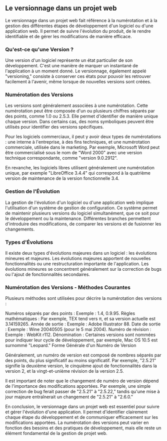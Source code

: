 ## Le versionnage dans un projet web

Le versionnage dans un projet web fait référence à la numérotation et à la gestion des différentes étapes de développement d'un logiciel ou d'une application web. Il permet de suivre l'évolution du produit, de le rendre identifiable et de gérer les modifications de manière efficace.

### Qu'est-ce qu'une Version ?

Une version d'un logiciel représente un état particulier de son développement. C'est une manière de marquer un instantané de l'application à un moment donné. Le versionnage, également appelé "versioning," consiste à conserver ces états pour pouvoir les retrouver facilement à l'avenir, même lorsque de nouvelles versions sont créées.

### Numérotation des Versions

Les versions sont généralement associées à une numérotation. Cette numérotation peut être composée d'un ou plusieurs chiffres séparés par des points, comme 1.0 ou 2.5.3. Elle permet d'identifier de manière unique chaque version. Dans certains cas, des noms symboliques peuvent être utilisés pour identifier des versions spécifiques.

Pour les logiciels commerciaux, il peut y avoir deux types de numérotations : une interne à l'entreprise, à des fins techniques, et une numérotation commerciale, utilisée dans le marketing. Par exemple, Microsoft Word peut être commercialisé sous le nom de "Word 2000" avec une version technique correspondante, comme "version 9.0.2912".

En revanche, les logiciels libres utilisent généralement une numérotation unique, par exemple "LibreOffice 3.4.4" qui correspond à la quatrième version de maintenance de la version fonctionnelle 3.4.

### Gestion de l'Évolution

La gestion de l'évolution d'un logiciel ou d'une application web implique l'utilisation d'un système de gestion de configuration. Ce système permet de maintenir plusieurs versions du logiciel simultanément, que ce soit pour le développement ou la maintenance. Différentes branches permettent d'introduire des modifications, de comparer les versions et de fusionner les changements.

### Types d'Évolutions

Il existe deux types d'évolutions majeures dans un logiciel : les évolutions mineures et majeures. Les évolutions majeures apportent de nouvelles fonctionnalités ou une restructuration importante de l'application. Les évolutions mineures se concentrent généralement sur la correction de bugs ou l'ajout de fonctionnalités secondaires.

### Numérotation des Versions - Méthodes Courantes

Plusieurs méthodes sont utilisées pour décrire la numérotation des versions :

Numéros séparés par des points : Exemple : 1.4, 0.9.95.
Règles mathématiques : Par exemple, TEX tend vers π, et sa version actuelle est 3.14159265.
Année de sortie : Exemple : Adobe Illustrator 88.
Date de sortie : Exemple : Wine 20040505 (pour le 5 mai 2004).
Numéro de révision : Exemple : WebKit r112.
Dénomination : Certaines versions sont nommées pour indiquer leur cycle de développement, par exemple, Mac OS 10.5 est surnommé "Leopard."
Forme Générale d'un Numéro de Version

Généralement, un numéro de version est composé de nombres séparés par des points, du plus significatif au moins significatif. Par exemple, "2.5.21" signifie la deuxième version, le cinquième ajout de fonctionnalités dans la version 2, et la vingt-et-unième révision de la version 2.5.

Il est important de noter que le changement de numéro de version dépend de l'importance des modifications apportées. Par exemple, une simple correction de bug ferait passer de "2.5.21" à "2.5.22," tandis qu'une mise à jour majeure entraînerait un changement de "2.5.21" à "2.6.0."

En conclusion, le versionnage dans un projet web est essentiel pour suivre et gérer l'évolution d'une application. Il permet d'identifier clairement chaque étape du développement et de communiquer efficacement sur les modifications apportées. La numérotation des versions peut varier en fonction des besoins et des pratiques de développement, mais elle reste un élément fondamental de la gestion de projet web.
